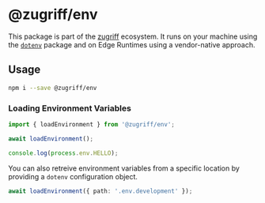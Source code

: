 # @zugriff/env

This package is part of the [zugriff](https://zugriff.eu) ecosystem. It runs on your machine using the [`dotenv`](https://www.npmjs.com/package/dotenv) package and on Edge Runtimes using a vendor-native approach.

## Usage

```zsh
npm i --save @zugriff/env
```

### Loading Environment Variables

```ts
import { loadEnvironment } from '@zugriff/env';

await loadEnvironment();

console.log(process.env.HELLO);
```

You can also retreive environment variables from a specific location by providing a `dotenv` configuration object.

```ts
await loadEnvironment({ path: '.env.development' });
```
